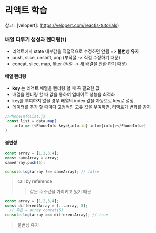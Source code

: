 # 리액트 학습

참고 : [velopert]: (https://velopert.com/reactjs-tutorials)

### 배열 다루기 생성과 렌더링(1)

- 리액트에서 state 내부값을 직접적으로 수정하면 안됨 => **불변성 유지**
- push, slice, unshift, pop (부적절 -> 직접 수정하기 때문)
- concat, slice, map, filter (적절 -> 새 배열을 반환 하기 때문)

#### 배열 렌더링
- **key** 는 리액트 배열을 렌더링 할 때 꼭 필요한 값
- 배열을 렌더링 할 때 값을 통하여 업데이트 성능을 최적화
- key를 부여하지 않을 경우 배열의 index 값을 자동으로 key로 설정
- 데이터를 추가 할 때마다 고정적인 고유 값을 부여하면, 리액트가 변화를 감지

```javascript
//PhoneInfoList.js
 const list = data.map(  
    info => (<PhoneInfo key={info.id} info={info}></PhoneInfo>)
)

```
#### 불변성

```javascript
const array = [1,2,3,4];
const sameArray = array;
sameArray.push(5);

console.log(array !== sameArray); // false

```
> call by reference
>> 같은 주소값을 가리키고 있기 때문

```javascript
const array = [1,2,3,4];
const differentArray = [...array, 5];
  // 혹은 = array.concat(5)
console.log(array === differentArray); // true

```
>불변성 유지


